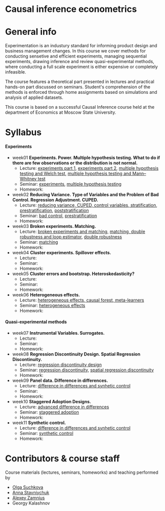 # Causal inference econometrics 

# General info

Experimentation is an industury standard for informing product design and business management changes. In this course we cover methods for conducting sensetive and efficient experiments, managing sequential experiments, drawing inference and review quasi-experimental methods, where conducting a full scale experiment is either expensive or completely infeasible.

The course features a theoretical part presented in lectures and practical hands-on part discussed on seminars. Student's comprehension of the methods is enforced through home assignments based on simulations and analysis of applied datasets.

This course is based on a successful Causal Inference course held at the department of Economics at Moscow State University. 

# Syllabus

#### Experiments

- week01 **Experiments. Power. Multiple hypothesis testing. What to do if there are few observations or the distribution is not normal.**
  - Lecture: [experiments part 1](https://github.com/annastavniychuk/causal_inference/blob/main/lectures/00_experiments.pdf), [experiments part 2](https://github.com/annastavniychuk/causal_inference/blob/main/lectures/01_experiments.pdf), [multiple hypothesis testing and Welch test](https://github.com/annastavniychuk/causal_inference/blob/main/lectures/02_multiple%20hypothesis%20testing_Welch%20test.pdf), [multiple hypothesis testing and Mann–Whitney test](https://github.com/annastavniychuk/causal_inference/blob/main/lectures/03_multiple%20hypothesis%20testing_Mann%E2%80%93Whitney%20test.pdf)
  - Seminar: [experiments](https://annastavniychuk.github.io/AppliedEconometricsMSU/experiments.html), [multiple hypothesis testing](https://annastavniychuk.github.io/AppliedEconometricsMSU/multiple_testing.html)
  - Homework:
- week02 **Reducing Variance. Type of Variables and the Problem of Bad Control. Regression Adjustment. CUPED.**
  - Lecture: [reducing variance, CUPED, control variables, stratification](https://github.com/annastavniychuk/causal_inference/blob/main/lectures/04_reducing%20variance_CUPED_control%20variables_stratification.pdf), [prestratification](https://github.com/annastavniychuk/causal_inference/blob/main/lectures/04_prestratification.pdf), [poststratification](https://github.com/annastavniychuk/causal_inference/blob/main/lectures/04_poststratification.pdf)
  - Seminar: [bad control](https://annastavniychuk.github.io/AppliedEconometricsMSU/bad_control.html), [prestratification](https://annastavniychuk.github.io/AppliedEconometricsMSU/prestratification.html)
  - Homework:
- week03 **Broken experiments. Matching.**
  - Lecture: [broken experiments and matching](https://github.com/annastavniychuk/causal_inference/blob/main/lectures/05_broken%20experiments_matching.pdf), [matching, double robustness and loop estimator](https://github.com/annastavniychuk/causal_inference/blob/main/lectures/06_matching_double%20robustness_loop%20estimator.pdf), [double robustness](https://github.com/annastavniychuk/causal_inference/blob/main/lectures/06_double%20robustness.pdf)
  - Seminar: [matching](https://annastavniychuk.github.io/AppliedEconometricsMSU/matching.html)
  - Homework:
- week04 **Cluster experiments. Spillover effects.**
  - Lecture:
  - Seminar:
  - Homework:
- week05 **Cluster errors and bootstrap. Heteroskedasticity?**
  - Lecture:
  - Seminar:
  - Homework:
- week06 **Heterogeneous effects.**
  - Lecture: [heterogeneous effects, causal forest, meta-learners](https://github.com/annastavniychuk/causal_inference/blob/main/lectures/09_heterogeneous%20effects_causal%20forest_meta-learners.pdf)
  - Seminar: [heterogeneous effects](https://annastavniychuk.github.io/AppliedEconometricsMSU/heterogenous_treatment_effects.html)
  - Homework:
 
#### Quasi-experimental methods

- week07 **Instrumental Variables. Surrogates.**
  - Lecture:
  - Seminar:
  - Homework:
- week08 **Regression Discontinuity Design. Spatial Regression Discontinuity.**
  - Lecture: [regression discontinuity design](https://github.com/annastavniychuk/causal_inference/blob/main/lectures/10_regression%20discontinuity%20design.pdf)
  - Seminar: [regression discontinuity](https://annastavniychuk.github.io/AppliedEconometricsMSU/regression_discontinuity.html), [spatial regression discontinuity](https://annastavniychuk.github.io/AppliedEconometricsMSU/spatial_regression_discontinuity.html)
  - Homework:
- week09 **Panel data. Difference in differences.**
  - Lecture: [difference in differences and synhetic control](https://github.com/annastavniychuk/causal_inference/blob/main/lectures/11_difference%20in%20differences_synhetic%20control.pdf)
  - Seminar:
  - Homework:
- week10 **Staggered Adoption Designs.**
  - Lecture: [advanced difference in differences](https://github.com/annastavniychuk/causal_inference/blob/main/lectures/12_advanced%20difference%20in%20differences.pdf)
  - Seminar: [staggered adoption](https://annastavniychuk.github.io/AppliedEconometricsMSU/staggered_adoption.html)
  - Homework:
- week11 **Synthetic control.**
  - Lecture: [difference in differences and synhetic control](https://github.com/annastavniychuk/causal_inference/blob/main/lectures/11_difference%20in%20differences_synhetic%20control.pdf)
  - Seminar: [synthetic control](https://annastavniychuk.github.io/AppliedEconometricsMSU/synthetic_control.html)
  - Homework:

# Contributors & course staff

Course materials (lectures, seminars, homeworks) and teaching performed by

- [Olga Suchkova](https://www.econ.msu.ru/sys/raw.php?o=82341&p=attachment)
- [Anna Stavniychuk](https://www.econ.msu.ru/departments/cip/staff/stavniychuk/)
- [Alexey Zamnius](https://www.econ.msu.ru/departments/mmae/staff/zamnius/)
- Georgy Kalashnov 
